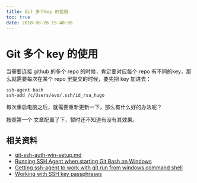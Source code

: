 ```yaml
---
title: Git 多个key 的使用
toc: true
date: 2018-08-26 15:40:00
---
```

# Git 多个 key 的使用

当需要连接 github 的多个 repo 的时候，肯定要对应每个 repo 有不同的key，那么就需要每次在某个 repo 里提交的时候，要先把 key 加进去：

```
ssh-agent bash
ssh-add /c/Users/evo/.ssh/id_rsa_hugo
```

每次重启电脑之后，就需要重新更新一下，那么有什么好的办法呢？


按照第一个 文章配置了下，暂时还不知道有没有其效果。



## 相关资料


- [git-ssh-auth-win-setup.md](https://gist.github.com/bsara/5c4d90db3016814a3d2fe38d314f9c23)
- [Running SSH Agent when starting Git Bash on Windows](https://stackoverflow.com/questions/18404272/running-ssh-agent-when-starting-git-bash-on-windows)
- [Getting ssh-agent to work with git run from windows command shell](https://stackoverflow.com/questions/3669001/getting-ssh-agent-to-work-with-git-run-from-windows-command-shell/15870387#15870387)
- [Working with SSH key passphrases](https://help.github.com/articles/working-with-ssh-key-passphrases/#auto-launching-ssh-agent-on-git-for-windows)
